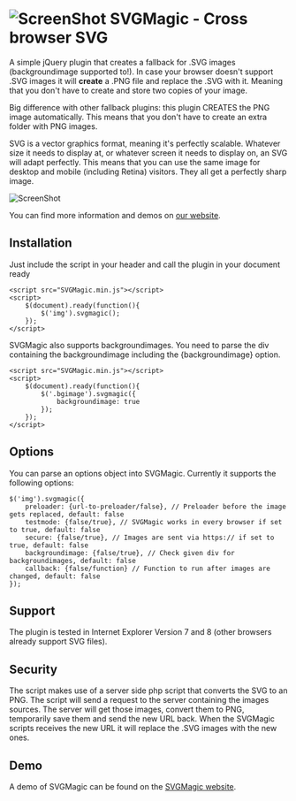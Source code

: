 ![ScreenShot](http://svgmagic.bitlabs.nl/svgmagic_tweakers.png)
SVGMagic - Cross browser SVG
========
A simple jQuery plugin that creates a fallback for .SVG images (backgroundimage supported to!). In case your browser doesn't support .SVG images it will <b>create</b> a .PNG file and replace the .SVG with it. Meaning that you don't have to create and store two copies of your image.

Big difference with other fallback plugins: this plugin CREATES the PNG image automatically. This means that you don't have to create an extra folder with PNG images.

SVG is a vector graphics format, meaning it's perfectly scalable. Whatever size it needs to display at, or whatever screen it needs to display on, an SVG will adapt perfectly. This means that you can use the same image for desktop and mobile (including Retina) visitors. They all get a perfectly sharp image.

![ScreenShot](http://www.chriscullmann.com/wp-content/uploads/2013/04/svg-image-comparison.png)

You can find more information and demos on [our website](http://svgmagic.bitlabs.nl/).

Installation
------------
Just include the script in your header and call the plugin in your document ready
```code
<script src="SVGMagic.min.js"></script>
<script>
	$(document).ready(function(){
		$('img').svgmagic();
	});
</script>
```
SVGMagic also supports backgroundimages. You need to parse the div containing the backgroundimage including the {backgroundimage} option.
```code
<script src="SVGMagic.min.js"></script>
<script>
	$(document).ready(function(){
		$('.bgimage').svgmagic({
            backgroundimage: true
        });
	});
</script>
```

Options
-------
You can parse an options object into SVGMagic. Currently it supports the following options:
```code
$('img').svgmagic({
    preloader: {url-to-preloader/false}, // Preloader before the image gets replaced, default: false
    testmode: {false/true}, // SVGMagic works in every browser if set to true, default: false
    secure: {false/true}, // Images are sent via https:// if set to true, default: false
    backgroundimage: {false/true}, // Check given div for backgroundimages, default: false
    callback: {false/function} // Function to run after images are changed, default: false
});
```

Support
-------
The plugin is tested in Internet Explorer Version 7 and 8 (other browsers already support SVG files).

Security
--------
The script makes use of a server side php script that converts the SVG to an PNG. The script will send a request to the server containing the images sources. The server will get those images, convert them to PNG, temporarily save them and send the new URL back. When the SVGMagic scripts receives the new URL it will replace the .SVG images with the new ones. 

Demo
----
A demo of SVGMagic can be found on the [SVGMagic website](http://svgmagic.bitlabs.nl/).
